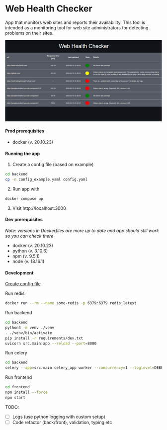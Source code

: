 # Web Health Checker

App that monitors web sites and reports their availability. This tool is intended as a monitoring tool for web site administrators for detecting problems on their sites.


<p align="center">
  <img src="imgs/front_ss.png"  alt="ui"/>
</p>

#### Prod prerequisites
- docker (v. 20.10.23)

#### Running the app

1. Create a config file (based on example)
```sh
cd backend
cp -n config_example.yaml config.yaml
```

2. Run app with
```sh
docker compose up
```

3. Visit http://localhost:3000

#### Dev prerequisites
*Note: versions in Dockerfiles are more up to date and app should still work so you can check there*
- docker (v. 20.10.23)
- python (v. 3.10.6)
- npm (v. 9.5.1)
- node (v. 18.16.1)

#### Development

[Create config file](#running-the-app)

Run redis
```sh
docker run --rm --name some-redis -p 6379:6379 redis:latest
```

Run backend
```sh
cd backend
python3 -m venv ./venv
. ./venv/bin/activate
pip install -r requirements/dev.txt
uvicorn src.main:app --reload --port=8000
```

Run celery
```sh
cd backend
celery --app=src.main.celery_app worker --concurrency=1 --loglevel=DEBUG
```


Run frontend
```sh
cd frontend
npm install --force
npm start
```


TODO:
- [ ] Logs (use python logging with custom setup)
- [ ] Code refactor (back/front), validation, typing etc
